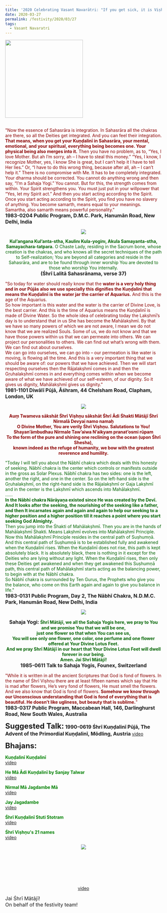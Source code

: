 ```yaml
---
title: '2020 Celebrating Vasant Navarātri: "If you get sick, it is Viṣhṇu who will preserve, who will cure you." '
date: 2020-03-27
permalink: /festivity/2020/03/27
tags:
  - Vasant Navaratri
---
```


<div style="text-align: left"><img src="/images/image00.png" width="250" /></div><br>

<p>
<font color="DarkRed">"Now the essence of Sahasrāra is integration. In Sahasrāra all the chakras are there, so all the Deities get integrated. And you can feel their integration. <b>That means, when you get your Kuṇḍalinī in Sahasrāra, your mental, emotional, and your spiritual, everything being becomes one. Your physical being also merges into it.</b> Then you have no problem, as to, “Yes, I love Mother. But ah I’m sorry, ah – I have to steal this money.” “Yes, I know, I recognize Mother, yes, I know She is great, but I can’t help it I have to tell Her lies.” Or, “I have to do this wrong thing, because after all, ah – I can’t help it.” There is no compromise with Me. It has to be completely integrated. Your dharma should be corrected. You cannot do anything wrong and then say, “I’m a Sahaja Yogi.” You cannot. But for this, the strength comes from within. Your Spirit strengthens you. You must just put in your willpower that “Yes, let my Spirit act.” And then you start acting according to the Spirit. Once you start acting according to the Spirit, you find you have no slavery of anything. You become samarth, means equal to your meanings. Samartha, also samarth means powerful personality."</font><br>
<font size="+0"><b>1983-0204 Public Program, D.M.C. Park, Hanumān Road, New Delhi, India</b></font>
</p>

<div style="text-align: center"><img src="/images/image356.png" /></div>

<p style="text-align:center;">
<font color="DarkGreen"><b>Kul’angana Kul’anta-stha, Kaulinı Kula-yoginı, 
Akula Samayanta-stha, Samayachara-tatpara.</b>
O Chaste Lady, residing in the Sacrum bone, whose creation is the chakras, 
and who knows all the secret techniques of the path to Self-realization; 
You are beyond all categories and reside in the Sahasrāra, 
and are to be found through inner worship You are devoted to those who worship You internally.</font><br>
<font size="+0"><b>(Śhrī Lalitā Sahasrānama, verse 37) </b></font>
</p>

<font color="DarkRed">"So today for water should really know that the <b>water is a very holy thing and in our Pūjās also we use specially this dignifies the Kuṇḍalinī that means the Kuṇḍalinī is the water jar the carrier of Aquarius.</b> And this is the age of the Aquarius.<br>
So how important is this water and the water is the carrier of Divine Love, is the best carrier. And this is the time of Aquarius means the Kuṇḍalinī is made of Divine Water. So the whole idea of celebrating today the Lakṣhmī’s day is to understand that in us She has become the Mahālakṣhmī. By that we have so many powers of which we are not aware, I mean we do not know that we are realized Souls. Some of us, we do not know and that we have those powers within us that we can permeate into others. We can project our personalities to others. We can find out what’s wrong with them. We can find out about ourselves.<br>
We can go into ourselves, we can go into – our permeation is like water is moving, is flowing all the time. And this is a very important thing that we should be aware of: our powers that we have achieved. Then we will start respecting ourselves then the Rājalakṣhmī comes in and then the Gṛuhalakṣhmī comes in and everything comes within when we become aware of what we have achieved of our self-esteem, of our dignity. So it gives us dignity, Mahālakṣhmī gives us dignity."</font><br>
<font size="+0"><b>1981-1101 Diwālī Pūjā, Āśhram, 44 Chelsham Road, Clapham, London, UK</b></font>
</p>

<div style="text-align: center"><img src="/images/image357.png" /></div>

<p style="color:DarkRed; text-align:center;">
<b>Auṃ̣ Twameva sākshāt Śhrī Viṣhṇu sākshāt Śhrī Ādi Śhakti Mātājī Śhrī Nirmalā Devyai namo namaḥ<br>
O Divine Mother, You are verily Śhrī Viṣhṇu. Salutations to You!<br>
Shayan’āmbudhau Nirmale Taw’aiwa N’aikyam pranat’osmi rūpam<br> 
To the form of the pure and shining one reclining on the ocean (upon Śhrī Shesha),<br>
known indeed as the refuge of humanity, we bow with the greatest reverence and humility.</b>
</p>

<p>
<font color="DarkGreen">"Today I will tell you about the Nābhī chakra which deals with this honesty of seeking. Nābhī chakra is the center which controls or manifests outside in the gross as Solar Plexus. Nābhī chakra has two sides: one is the left, another the right, and one in the center. So on the left-hand side is the Gṛuhalakṣhmī, on the right-hand side is the Rājalakṣhmī or Gaja Lakṣhmī and in the center is the Lakṣhmī which ascends into Mahālakṣhmī.<br>
......<br>
<b>In the Nābhī chakra Nārāyaṇa existed since He was created by the Devī. And It looks after the seeking, the nourishing of the seeking like a father, and then It incarnates again and again and again to help our seeking to a higher position and a higher position till it reaches a point where you start seeking God Almighty.</b><br>
Then you jump into the Śhakti of Mahālakṣhmī. Then you are in the hands of Mahālakṣhmī Śhakti. Means Lakṣhmī evolves into Mahālakṣhmī Principle.<br>
Now this Mahālakṣhmī Principle resides in the central path of Suṣhumṇā. And this central path of Suṣhumṇā is to be established fully and awakened when the Kuṇḍalinī rises. When the Kuṇḍalinī does not rise, this path is kept absolutely black. It is absolutely black, there is nothing in it except for the Deities who are lying without any light. When the Kuṇḍalinī rises, then only these Deities get awakened and when they get awakened this Suṣhumṇā path, this central path of Mahālakṣhmī starts acting as the balancing power, to begin with at the Nābhī chakra.<br>
So Nābhī chakra is surrounded by Ten Gurus, the Prophets who give you the balance, who come on this Earth again and again to give you balance in life."</font><br>
<font size="+0"><b>1983-0131 Public Program, Day 2, The Nābhī Chakra, N.D.M.C. Park, Hanumān Road, New Delhi, India</b></font>
</p>

<div style="text-align: center"><img src="/images/image358.png" /></div>

<p style="text-align:center;">
<font size="+0"><b>Sahaja Yogi: </b></font><font color="DarkGreen"><b>Śhrī Mātājī, we all the Sahaja Yogis here, we pray to You and we promise You that we will be one,<br> 
just one flower so that when You can see us,<br> 
You will see only one flower, one color, one perfume and one flower offered at Your Divine Lotus Feet.<br>
And we pray Shrī Mātājī in our heart that Your Divine Lotus Feet will dwell forever in our being.<br>
Amen. Jai Shrī Mātājī!</b></font><br>
<font size="+0"><b>1985-0611 Talk to Sahaja Yogis, Founex, Switzerland</b></font>
</p>

<p>
<font color="DarkRed">"While it is written in all the ancient Scriptures that God is fond of flowers.
In the name of Śhrī Viṣhṇu there are at least fifteen names which say that He is mad after flowers, He’s very fond of flowers, He must smell the flowers. And we also know that God is fond of flowers. <b>Somehow we know through our Unconscious understanding that God is fond of everything that is beautiful. He doesn’t like ugliness, but beauty that is sublime.</b>"</font><br>
<font size="+0"><b>1983-0317 Public Program, Maccabean Hall, 146, Darlinghurst Road, New South Wales, Australia</b></font>
</p>

<font size="+2"><b>Suggested Talk:</b></font> 
<font size="+0"><b>1990-0619 Śhrī Kuṇḍalinī Pūjā, The Advent of the Primordial Kuṇḍalinī, Mödling, Austria</b></font>
<a href="https://www.youtube.com/watch?v=H0YfL6v42CY&feature=emb_logo"> video</a><br>

<font size="+2"><b>Bhajans:</b></font>

<p>
<font color="green"><b>Kuṇḍalinī Kuṇḍalinī</b></font><br>
<a href="https://seven-teams.github.io/Videos_Links.html"> video</a><br>
</p>

<p>
<font color="green"><b>He Mā Ādi Kuṇḍalinī by Sanjay Talwar</b></font><br>
<a href="https://www.youtube.com/watch?v=VePPPLa06_A">video</a>
</p>

<p>
<font color="green"><b>Nirmal Mā Jagdambe Mā</b></font><br>
<a href="https://www.youtube.com/watch?v=bkuIgsoTXoo">video</a>
</p>
 
<p>
<font color="green"><b>Jay Jagadambe</b></font><br>
<a href="https://www.youtube.com/watch?v=AzP5qYA8viw">video</a> 
</p>

<p>
<font color="green"><b>Śhrī Kuṇḍalinī Stuti Stotram</b></font><br>
<a href="https://seven-teams.github.io/Videos_Links.html">video</a> 
</p>

<p>
<font color="green"><b>Śhrī Viṣhṇu's 21 names</b></font><br>
<a href="https://seven-teams.github.io/Videos_Links.html">video</a> 
</p>

<div style="text-align: center"><img src="/images/image359.png" /></div>

<p style="color:green; text-align:center;">
<b></b><br>
<br>
<b></b><br>
<br>
<b></b><br>
<br>
<a href="">video</a>
</p>

<p>
<font size="+0">Jai Śhrī Mātājī!<br>
On behalf of the festivity team!</font>
</p>